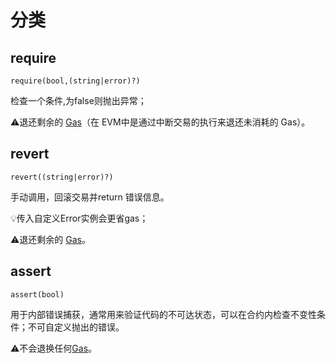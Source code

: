 # 分类
## require
```sol
require(bool,(string|error)?)
```
检查一个条件,为false则抛出异常；

⚠️退还剩余的 [Gas](Gas.md)（在 EVM中是通过中断交易的执行来退还未消耗的 Gas）。

## revert
```sol
revert((string|error)?)
```
手动调用，回滚交易并return 错误信息。

  💡传入自定义Error实例会更省gas；

⚠️退还剩余的 [Gas](Gas.md)。

## assert
```sol
assert(bool)
```
用于内部错误捕获，通常用来验证代码的不可达状态，可以在合约内检查不变性条件；不可自定义抛出的错误。

⚠️不会退换任何[Gas](Gas.md)。